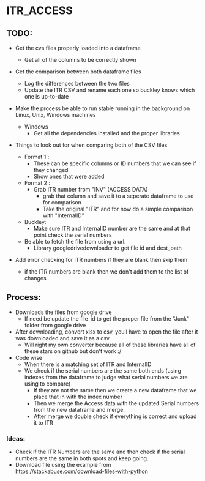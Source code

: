 # ITR_ACCESS

## TODO:
- Get the cvs files properly loaded into a dataframe
  - Get all of the columns to be correctly shown

- Get the comparison between both dataframe files
  - Log the differences between the two files
  - Update the ITR CSV and rename each one so buckley knows which one is up-to-date

- Make the process be able to run stable running in the background on Linux, Unix, Windows machines
  - Windows
    - Get all the dependencies installed and the proper libraries

- Things to look out for when comparing both of the CSV files
  - Format 1 :
    - These can be specific columns or ID numbers that we can see if they changed
    - Show ones that were added
  - Format 2 : 
    - Grab ITR number from "INV" (ACCESS DATA)
      - grab that column and save it to a seperate dataframe to use for comparison
      - Take the original "ITR" and for now do a simple comparison with "InternalID" 
  - Buckley:
    - Make sure ITR and InternalID number are the same and at that point check the serial numbers
  - Be able to fetch the file from using a url.
    - Library googledrivedownloader to get file id and dest_path
- Add error checking for ITR numbers if they are blank then skip them
  - if the ITR numbers are blank then we don't add them to the list of changes 
## Process:
- Downloads the files from google drive
  - If need be update the file_id to get the proper file from the "Junk" folder from google drive
- After downloading, convert xlsx to csv, youll have to open the file after it was downloaded and save it as a csv
  - Will right my own converter because all of these libraries have all of these stars on github but don't work :/
- Code wise
  - When there is a matching set of ITR and InternalID 
  - We check if the serial numbers are the same both ends (using indexes from the dataframe to judge what serial numbers we are using to compare)
    - If they are not the same then we create a new dataframe that we place that in with the index number
    - Then we merge the Access data with the updated Serial numbers from the new dataframe and merge.
    - After merge we double check if everything is correct and upload it to ITR


### Ideas: 
- Check if the ITR Numbers are the same and then check if the serial numbers are the same in both spots and keep going. 
- Download file using the example from https://stackabuse.com/download-files-with-python
